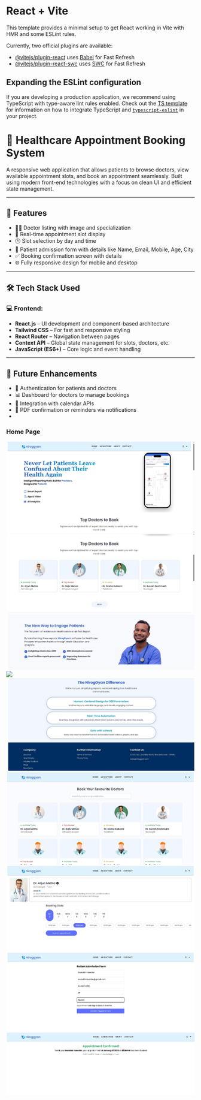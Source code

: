 # React + Vite

This template provides a minimal setup to get React working in Vite with HMR and some ESLint rules.

Currently, two official plugins are available:

- [@vitejs/plugin-react](https://github.com/vitejs/vite-plugin-react/blob/main/packages/plugin-react) uses [Babel](https://babeljs.io/) for Fast Refresh
- [@vitejs/plugin-react-swc](https://github.com/vitejs/vite-plugin-react/blob/main/packages/plugin-react-swc) uses [SWC](https://swc.rs/) for Fast Refresh

## Expanding the ESLint configuration

If you are developing a production application, we recommend using TypeScript with type-aware lint rules enabled. Check out the [TS template](https://github.com/vitejs/vite/tree/main/packages/create-vite/template-react-ts) for information on how to integrate TypeScript and [`typescript-eslint`](https://typescript-eslint.io) in your project.

# 🏥 Healthcare Appointment Booking System

A responsive web application that allows patients to browse doctors, view available appointment slots, and book an appointment seamlessly. Built using modern front-end technologies with a focus on clean UI and efficient state management.

---

## 🚀 Features

- 🧑‍⚕️ Doctor listing with image and specialization
- 📆 Real-time appointment slot display
- 🕒 Slot selection by day and time
- 📝 Patient admission form with details like Name, Email, Mobile, Age, City
- ✅ Booking confirmation screen with details
- 🌐 Fully responsive design for mobile and desktop

---

## 🛠️ Tech Stack Used

### 💻 Frontend:
- **React.js** – UI development and component-based architecture
- **Tailwind CSS** – For fast and responsive styling
- **React Router** – Navigation between pages
- **Context API** – Global state management for slots, doctors, etc.
- **JavaScript (ES6+)** – Core logic and event handling

---

## 📌 Future Enhancements

- 🔐 Authentication for patients and doctors
- 📊 Dashboard for doctors to manage bookings
- 📅 Integration with calendar APIs
- 🧾 PDF confirmation or reminders via notifications
- 
### Home Page
![Home](./screenshots/Capture.JPG)
![Doctor List](./screenshots/Capture1.JPG)
![](./screenshots/Capture2.JPG)
![](./screenshots/Capture3.JPG)
![](./screenshots/Capture4.JPG)
![](./screenshots/Capture5.JPG)
![](./screenshots/Capture6.JPG)
![](./screenshots/Capture7.JPG)
![](./screenshots/Capture8.JPG)
